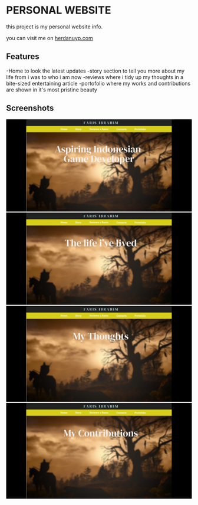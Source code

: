 # PERSONAL WEBSITE

this project is my personal website info.

you can visit me on [herdanuyp.com](https://herdanuyp.com)

## Features

-Home to look the latest updates
-story section to tell you more about my life from i was to who i am now
-reviews where i tidy up my thoughts in a bite-sized entertaining article
-portofolio where my works and contributions are shown in it's most pristine beauty

## Screenshots

![Home](images/pers-web-home.png)
![Story](images/pers-web-story.png)
![Reviews](images/pers-web-reviews.png)
![Portofolio](images/pers-web-portofolio.png)
